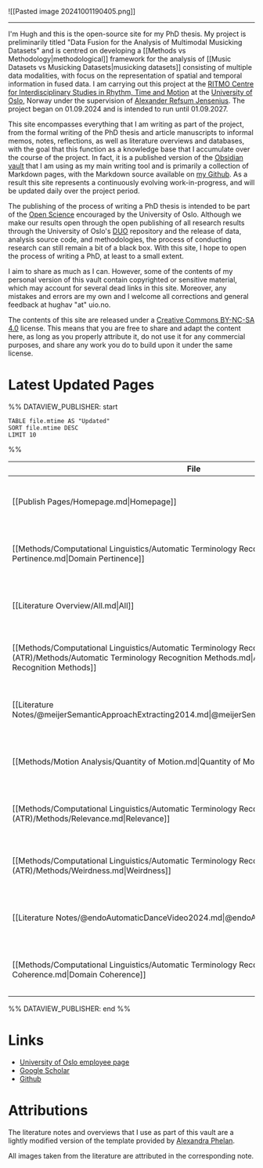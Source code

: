 ![[Pasted image 20241001190405.png]]

---

I'm Hugh and this is the open-source site for my PhD thesis. My project is preliminarily titled "Data Fusion for the Analysis of Multimodal Musicking Datasets" and is centred on developing a [[Methods vs Methodology|methodological]] framework for the analysis of [[Music Datasets vs Musicking Datasets|musicking datasets]] consisting of multiple data modalities, with focus on the representation of spatial and temporal information in fused data. I am carrying out this project at the [RITMO Centre for Interdisciplinary Studies in Rhythm, Time and Motion](https://www.uio.no/ritmo/english/) at the [University of Oslo](https://www.uio.no/english/), Norway under the supervision of [Alexander Refsum Jensenius](https://www.uio.no/ritmo/english/people/management/alexanje/). The project began on 01.09.2024 and is intended to run until 01.09.2027.

This site encompasses everything that I am writing as part of the project, from the formal writing of the PhD thesis and article manuscripts to informal memos, notes, reflections, as well as literature overviews and databases, with the goal that this function as a knowledge base that I accumulate over the course of the project. In fact, it is a published version of the [Obsidian vault](https://obsidian.md/) that I am using as my main writing tool and is primarily a collection of Markdown pages, with the Markdown source available on [my Github](https://github.com/Hughav92/PhD_Thesis_Obsidian_Vault). As a result this site represents a continuously evolving work-in-progress, and will be updated daily over the project period.

The publishing of the process of writing a PhD thesis is intended to be part of the [Open Science](https://www.openscience.no/en/what-open-science) encouraged by the University of Oslo. Although we make our results open through the open publishing of all research results through the University of Oslo's [DUO](https://www.duo.uio.no/) repository and the release of data, analysis source code, and methodologies, the process of conducting research can still remain a bit of a black box. With this site, I hope to open the process of writing a PhD, at least to a small extent.

I aim to share as much as I can. However, some of the contents of my personal version of this vault contain copyrighted or sensitive material, which may account for several dead links in this site. Moreover, any mistakes and errors are my own and I welcome all corrections and general feedback at hughav "at" uio.no.

The contents of this site are released under a [Creative Commons BY-NC-SA 4.0](https://creativecommons.org/licenses/by-nc-sa/4.0/) license. This means that you are free to share and adapt the content here, as long as you properly attribute it, do not use it for any commercial purposes, and share any work you do to build upon it under the same license.

# Latest Updated Pages

%% DATAVIEW_PUBLISHER: start
```dataview
TABLE file.mtime AS "Updated"
SORT file.mtime DESC
LIMIT 10
```
%%

| File                                                                                                                                                                          | Updated                    |
| ----------------------------------------------------------------------------------------------------------------------------------------------------------------------------- | -------------------------- |
| [[Publish Pages/Homepage.md\|Homepage]]                                                                                                                                       | 7:14 PM - October 01, 2024 |
| [[Methods/Computational Linguistics/Automatic Terminology Recognition (ATR)/Methods/Domain Pertinence.md\|Domain Pertinence]]                                                 | 5:56 PM - October 01, 2024 |
| [[Literature Overview/All.md\|All]]                                                                                                                                           | 5:50 PM - October 01, 2024 |
| [[Methods/Computational Linguistics/Automatic Terminology Recognition (ATR)/Methods/Automatic Terminology Recognition Methods.md\|Automatic Terminology Recognition Methods]] | 5:49 PM - October 01, 2024 |
| [[Literature Notes/@meijerSemanticApproachExtracting2014.md\|@meijerSemanticApproachExtracting2014]]                                                                          | 5:42 PM - October 01, 2024 |
| [[Methods/Motion Analysis/Quantity of Motion.md\|Quantity of Motion]]                                                                                                         | 5:28 PM - October 01, 2024 |
| [[Methods/Computational Linguistics/Automatic Terminology Recognition (ATR)/Methods/Relevance.md\|Relevance]]                                                                 | 5:23 PM - October 01, 2024 |
| [[Methods/Computational Linguistics/Automatic Terminology Recognition (ATR)/Methods/Weirdness.md\|Weirdness]]                                                                 | 5:22 PM - October 01, 2024 |
| [[Literature Notes/@endoAutomaticDanceVideo2024.md\|@endoAutomaticDanceVideo2024]]                                                                                            | 5:09 PM - October 01, 2024 |
| [[Methods/Computational Linguistics/Automatic Terminology Recognition (ATR)/Methods/Domain Coherence.md\|Domain Coherence]]                                                   | 5:05 PM - October 01, 2024 |

%% DATAVIEW_PUBLISHER: end %%

# Links

- [University of Oslo employee page](https://www.uio.no/ritmo/english/people/phd-fellows/hughav/index.html)
- [Google Scholar](https://scholar.google.com/citations?user=1H848AwAAAAJ&hl=en)
- [Github](https://github.com/Hughav92)

# Attributions

The literature notes and overviews that I use as part of this vault are a lightly modified version of the template provided by [Alexandra Phelan](https://medium.com/@alexandraphelan/an-updated-academic-workflow-zotero-obsidian-cffef080addd).

All images taken from the literature are attributed in the corresponding note.